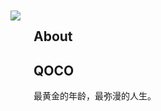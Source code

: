 


<br/><br/><br/><br/><br/><br/>
<main class="about-page is-flex is-align-items-center content is-full-height"><div class="container is-max-widescreen px-2"><div class="columns is-marginless"><aside class="column is-4 is-flex is-flex-direction-column is-justify-content-center"><img class="js-img-fadeIn" src="/images/about.png" style="transition: opacity 320ms ease 0s; opacity: 1;"></aside><section class="column is-8 is-flex is-flex-direction-column is-justify-content-center"><h2 class="about-title">About</h2><article><h2 id="Diskobolos">
<a href="#Diskobolos" class="headerlink" title="Diskobólos"></a>QOCO</h2><p>
最黄金的年龄，最弥漫的人生。


</p>
</article></section></div></div></main>



